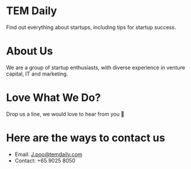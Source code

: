 # TEM Daily
Find out everything about startups, including tips for startup success.

# About Us
We are a group of startup enthusiasts, with diverse experience in venture capital, IT and marketing.

# Love What We Do? 
Drop us a line, we would love to hear from you &#x1F499;

# Here are the ways to contact us

* Email: J.poo@temdaily.com
* Contact: +65 9025 8050
